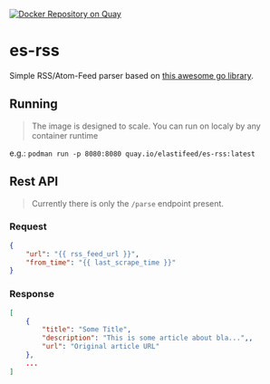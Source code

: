 [![Docker Repository on Quay](https://quay.io/repository/elastifeed/es-rss/status "Docker Repository on Quay")](https://quay.io/repository/elastifeed/es-rss)
# es-rss
Simple RSS/Atom-Feed parser based on [this awesome go library](https://github.com/mmcdole/gofeed).

## Running
> The image is designed to scale. You can run on localy by any container runtime

e.g.: `podman run -p 8080:8080 quay.io/elastifeed/es-rss:latest`

## Rest API 
> Currently there is only the `/parse` endpoint present.
### Request
```json
{
    "url": "{{ rss_feed_url }}",
    "from_time": "{{ last_scrape_time }}"
}
```
### Response
```json
[
    {
        "title": "Some Title",
        "description": "This is some article about bla...",,
        "url": "Original article URL"
    },
    ...
]
```